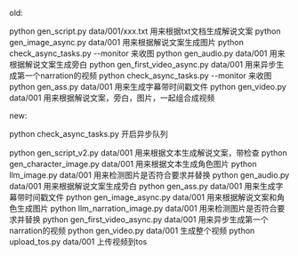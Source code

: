 old:

python gen_script.py data/001/xxx.txt 用来根据txt文档生成解说文案 
python gen_image_async.py data/001 用来根据解说文案生成图片 
python check_async_tasks.py --monitor 来收图
python gen_audio.py data/001 用来根据解说文案生成旁白
python gen_first_video_async.py data/001 用来异步生成第一个narration的视频
python check_async_tasks.py --monitor 来收图
python gen_ass.py data/001 用来生成字幕带时间戳文件
python gen_video.py data/001 用来根据解说文案，旁白，图片，一起组合成视频

new:



python check_async_tasks.py 开启异步队列



python gen_script_v2.py data/001 用来根据文本生成解说文案，带检查
python gen_character_image.py data/001 用来根据文本生成角色图片
python llm_image.py data/001 用来检测图片是否符合要求并替换
python gen_audio.py data/001 用来根据解说文案生成旁白
python gen_ass.py data/001 用来生成字幕带时间戳文件
python gen_image_async.py data/001 用来根据解说文案和角色生成图片
python llm_narration_image.py data/001 用来检测图片是否符合要求并替换
python gen_first_video_async.py data/001 用来异步生成第一个narration的视频
python gen_video.py data/001 生成整个视频
python upload_tos.py data/001 上传视频到tos